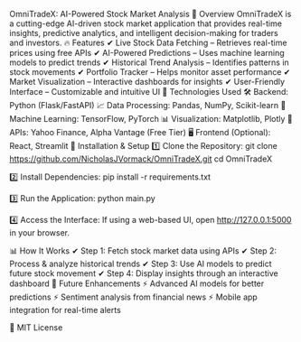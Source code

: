 OmniTradeX: AI-Powered Stock Market Analysis
📌 Overview
OmniTradeX is a cutting-edge AI-driven stock market application that provides real-time insights, predictive analytics, and intelligent decision-making for traders and investors.
🔥 Features
✔ Live Stock Data Fetching – Retrieves real-time prices using free APIs
✔ AI-Powered Predictions – Uses machine learning models to predict trends
✔ Historical Trend Analysis – Identifies patterns in stock movements
✔ Portfolio Tracker – Helps monitor asset performance
✔ Market Visualization – Interactive dashboards for insights
✔ User-Friendly Interface – Customizable and intuitive UI
🔧 Technologies Used
🛠 Backend: Python (Flask/FastAPI)
📈 Data Processing: Pandas, NumPy, Scikit-learn
🤖 Machine Learning: TensorFlow, PyTorch
📊 Visualization: Matplotlib, Plotly
📡 APIs: Yahoo Finance, Alpha Vantage (Free Tier)
🖥 Frontend (Optional): React, Streamlit
🚀 Installation & Setup
1️⃣ Clone the Repository:
git clone https://github.com/NicholasJVormack/OmniTradeX.git
cd OmniTradeX


2️⃣ Install Dependencies:
pip install -r requirements.txt


3️⃣ Run the Application:
python main.py


4️⃣ Access the Interface:
If using a web-based UI, open http://127.0.0.1:5000 in your browser.

📊 How It Works
✔ Step 1: Fetch stock market data using APIs
✔ Step 2: Process & analyze historical trends
✔ Step 3: Use AI models to predict future stock movement
✔ Step 4: Display insights through an interactive dashboard
🔮 Future Enhancements
⚡ Advanced AI models for better predictions
⚡ Sentiment analysis from financial news
⚡ Mobile app integration for real-time alerts

📜 MIT License

